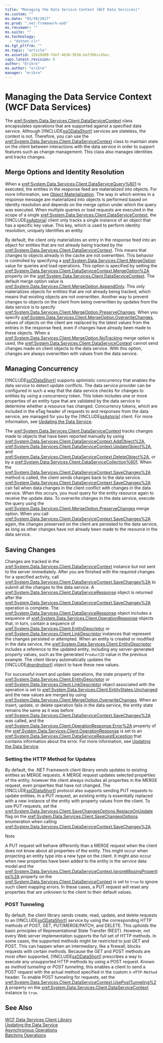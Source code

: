 ```yaml
---
title: "Managing the Data Service Context (WCF Data Services)"
ms.custom: ""
ms.date: "03/30/2017"
ms.prod: ".net-framework-oob"
ms.reviewer: ""
ms.suite: ""
ms.technology: 
  - "dotnet-clr"
ms.tgt_pltfrm: ""
ms.topic: "article"
ms.assetid: 15b19d09-7de7-4638-9556-6ef396cc45ec
caps.latest.revision: 6
author: "Erikre"
ms.author: "erikre"
manager: "erikre"
---
```

# Managing the Data Service Context (WCF Data Services)
The <xref:System.Data.Services.Client.DataServiceContext> class encapsulates operations that are supported against a specified data service. Although [!INCLUDE[ssODataShort](../../../../includes/ssodatashort-md.md)] services are stateless, the context is not. Therefore, you can use the <xref:System.Data.Services.Client.DataServiceContext> class to maintain state on the client between interactions with the data service in order to support features such as change management. This class also manages identities and tracks changes.  
  
## Merge Options and Identity Resolution  
 When a <xref:System.Data.Services.Client.DataServiceQuery%601> is executed, the entities in the response feed are materialized into objects. For more information, see [Object Materialization](../../../../docs/framework/data/wcf/object-materialization-wcf-data-services.md). The way in which entries in a response message are materialized into objects is performed based on identity resolution and depends on the merge option under which the query was executed. When multiple queries or load requests are executed in the scope of a single <xref:System.Data.Services.Client.DataServiceContext>, the [!INCLUDE[ssAstoria](../../../../includes/ssastoria-md.md)] client only tracks a single instance of an object that has a specific key value. This key, which is used to perform identity resolution, uniquely identifies an entity.  
  
 By default, the client only materializes an entry in the response feed into an object for entities that are not already being tracked by the <xref:System.Data.Services.Client.DataServiceContext>. This means that changes to objects already in the cache are not overwritten. This behavior is controlled by specifying a <xref:System.Data.Services.Client.MergeOption> value for queries and load operations. This option is specified by setting the <xref:System.Data.Services.Client.DataServiceContext.MergeOption%2A> property on the <xref:System.Data.Services.Client.DataServiceContext>. The default merge option value is <xref:System.Data.Services.Client.MergeOption.AppendOnly>. This only materializes objects for entities that are not already being tracked, which means that existing objects are not overwritten. Another way to prevent changes to objects on the client from being overwritten by updates from the data service is to specify <xref:System.Data.Services.Client.MergeOption.PreserveChanges>. When you specify <xref:System.Data.Services.Client.MergeOption.OverwriteChanges>, values of objects on the client are replaced by the latest values from the entries in the response feed, even if changes have already been made to these objects. When a <xref:System.Data.Services.Client.MergeOption.NoTracking> merge option is used, the <xref:System.Data.Services.Client.DataServiceContext> cannot send changes made on client objects to the data service. With this option, changes are always overwritten with values from the data service.  
  
## Managing Concurrency  
 [!INCLUDE[ssODataShort](../../../../includes/ssodatashort-md.md)] supports optimistic concurrency that enables the data service to detect update conflicts. The data service provider can be configured in such a way that the data service checks for changes to entities by using a concurrency token. This token includes one or more properties of an entity type that are validated by the data service to determine whether a resource has changed. Concurrency tokens, which are included in the eTag header of requests to and responses from the data service, are managed for you by the [!INCLUDE[ssAstoria](../../../../includes/ssastoria-md.md)] client. For more information, see [Updating the Data Service](../../../../docs/framework/data/wcf/updating-the-data-service-wcf-data-services.md).  
  
 The <xref:System.Data.Services.Client.DataServiceContext> tracks changes made to objects that have been reported manually by using <xref:System.Data.Services.Client.DataServiceContext.AddObject%2A>, <xref:System.Data.Services.Client.DataServiceContext.UpdateObject%2A>, and <xref:System.Data.Services.Client.DataServiceContext.DeleteObject%2A>, or by a <xref:System.Data.Services.Client.DataServiceCollection%601>. When the <xref:System.Data.Services.Client.DataServiceContext.SaveChanges%2A> method is called, the client sends changes back to the data service. <xref:System.Data.Services.Client.DataServiceContext.SaveChanges%2A> can fail when data changes in the client conflict with changes in the data service. When this occurs, you must query for the entity resource again to receive the update data. To overwrite changes in the data service, execute the query using the <xref:System.Data.Services.Client.MergeOption.PreserveChanges> merge option. When you call <xref:System.Data.Services.Client.DataServiceContext.SaveChanges%2A> again, the changes preserved on the client are persisted to the data service, as long as other changes have not already been made to the resource in the data service.  
  
## Saving Changes  
 Changes are tracked in the <xref:System.Data.Services.Client.DataServiceContext> instance but not sent to the server immediately. After you are finished with the required changes for a specified activity, call <xref:System.Data.Services.Client.DataServiceContext.SaveChanges%2A> to submit all the changes to the data service. A <xref:System.Data.Services.Client.DataServiceResponse> object is returned after the <xref:System.Data.Services.Client.DataServiceContext.SaveChanges%2A> operation is complete. The <xref:System.Data.Services.Client.DataServiceResponse> object includes a sequence of <xref:System.Data.Services.Client.OperationResponse> objects that, in turn, contain a sequence of <xref:System.Data.Services.Client.EntityDescriptor> or <xref:System.Data.Services.Client.LinkDescriptor> instances that represent the changes persisted or attempted. When an entity is created or modified in the data service, the <xref:System.Data.Services.Client.EntityDescriptor> includes a reference to the updated entity, including any server-generated property values, such as the generated `ProductID` value in the previous example. The client library automatically updates the [!INCLUDE[dnprdnshort](../../../../includes/dnprdnshort-md.md)] object to have these new values.  
  
 For successful insert and update operations, the state property of the <xref:System.Data.Services.Client.EntityDescriptor> or <xref:System.Data.Services.Client.LinkDescriptor> object associated with the operation is set to <xref:System.Data.Services.Client.EntityStates.Unchanged> and the new values are merged by using <xref:System.Data.Services.Client.MergeOption.OverwriteChanges>. When an insert, update, or delete operation fails in the data service, the entity state remains the same as it was before <xref:System.Data.Services.Client.DataServiceContext.SaveChanges%2A> was called, and the <xref:System.Data.Services.Client.OperationResponse.Error%2A> property of the <xref:System.Data.Services.Client.OperationResponse> is set to an <xref:System.Data.Services.Client.DataServiceRequestException> that contains information about the error. For more information, see [Updating the Data Service](../../../../docs/framework/data/wcf/updating-the-data-service-wcf-data-services.md).  
  
### Setting the HTTP Method for Updates  
 By default, the .NET Framework client library sends updates to existing entities as MERGE requests. A MERGE request updates selected properties of the entity; however the client always includes all properties in the MERGE request, even properties that have not changed. The [!INCLUDE[ssODataShort](../../../../includes/ssodatashort-md.md)] protocol also supports sending PUT requests to update entities. In a PUT request, an existing entity is essentially replaced with a new instance of the entity with property values from the client. To use PUT requests, set the <xref:System.Data.Services.Client.SaveChangesOptions.ReplaceOnUpdate> flag on the <xref:System.Data.Services.Client.SaveChangesOptions> enumeration when calling <xref:System.Data.Services.Client.DataServiceContext.SaveChanges%2A>.  
  
> [!NOTE]
>  A PUT request will behave differently than a MERGE request when the client does not know about all properties of the entity. This might occur when projecting an entity type into a new type on the client. It might also occur when new properties have been added to the entity in the service data model and the <xref:System.Data.Services.Client.DataServiceContext.IgnoreMissingProperties%2A> property on the <xref:System.Data.Services.Client.DataServiceContext> is set to `true` to ignore such client mapping errors. In these cases, a PUT request will reset any properties that are unknown to the client to their default values.  
  
### POST Tunneling  
 By default, the client library sends create, read, update, and delete requests to an [!INCLUDE[ssODataShort](../../../../includes/ssodatashort-md.md)] service by using the corresponding HTTP methods of POST, GET, PUT/MERGE/PATCH, and DELETE. This upholds the basic principles of Representational State Transfer (REST). However, not every Web server implementation supports the full set of HTTP methods. In some cases, the supported methods might be restricted to just GET and POST. This can happen when an intermediary, like a firewall, blocks requests with certain methods. Because the GET and POST methods are most often supported, [!INCLUDE[ssODataShort](../../../../includes/ssodatashort-md.md)] prescribes a way to execute any unsupported HTTP methods by using a POST request. Known as *method tunneling* or *POST tunneling*, this enables a client to send a POST request with the actual method specified in the custom `X-HTTP-Method` header. To enable POST tunneling for requests, set the <xref:System.Data.Services.Client.DataServiceContext.UsePostTunneling%2A> property on the <xref:System.Data.Services.Client.DataServiceContext> instance to `true`.  
  
## See Also  
 [WCF Data Services Client Library](../../../../docs/framework/data/wcf/wcf-data-services-client-library.md)  
 [Updating the Data Service](../../../../docs/framework/data/wcf/updating-the-data-service-wcf-data-services.md)  
 [Asynchronous Operations](../../../../docs/framework/data/wcf/asynchronous-operations-wcf-data-services.md)  
 [Batching Operations](../../../../docs/framework/data/wcf/batching-operations-wcf-data-services.md)
